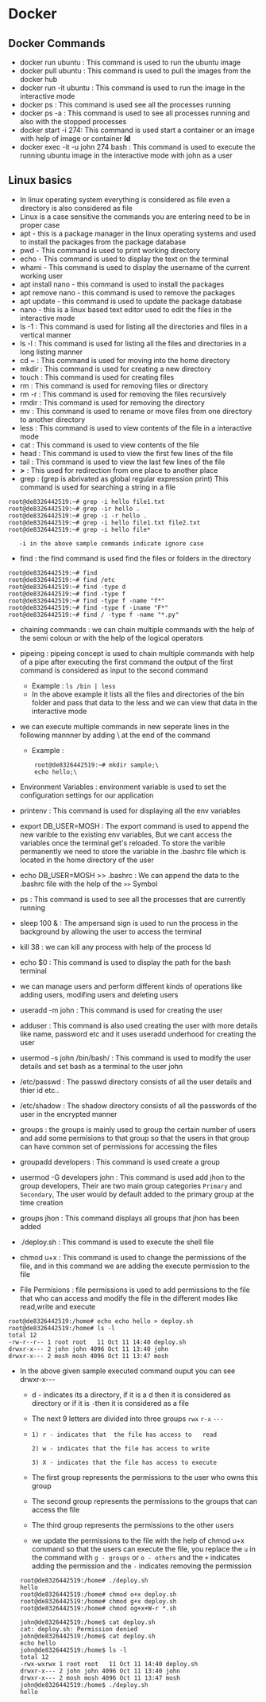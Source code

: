 # Docker

## Docker Commands

* docker run ubuntu : This command is used to run the ubuntu image
* docker pull ubuntu : This command is used to pull the images from the docker hub
* docker run -it ubuntu : This command is used to run the image in the interactive mode
* docker ps : This command is used see all the processes running
* docker ps -a : This command is used to see all processes running and also with the stopped processes
* docker start -i 274: This command is used start a container or an image with help of image or container **Id**
* docker exec -it -u john 274 bash : This command is used to execute the running ubuntu image in the interactive mode with john as a user 

## Linux basics

* In linux operating system everything is considered as file even a directory is also considered as file
* Linux is a case sensitive the commands you are entering need to be in proper case
* apt - this is a package manager in the linux operating systems and used to install the packages from the package database
* pwd - This command is used to print working directory
* echo - This command is used to display the text on the terminal
* whami - This command is used to display the username of the current working user
* apt install nano - this command is used to install the packages
* apt remove nano - this command is used to remove the packages
* apt update - this command is used to update the package database
* nano - this is a linux based text editor used to edit the files in the interactive mode
* ls -1 : This command is used for listing all the directories and files in a vertical manner
* ls -l : This command is used for listing all the files and directories in a long listing manner
* cd ~ : This command is used for moving into the home directory
* mkdir : This command is used for creating a new directory
* touch : This command is used for creating files
* rm : This command is used for removing files or directory
* rm -r : This command is used for removing the files recursively
* rmdir : This  command is used for removing the directory
* mv : This command is used to rename or move files from one directory to another directory
* less : This command is used to view contents of the file in a interactive mode
* cat : This command is used to view contents of the file
* head : This command is used to view the first few lines of the file
* tail : This command is used to view the last few lines of the file
* **>** : This used for redirection from one place to another place
* grep : (grep is abrivated as global regular expression print) This command is used for searching a string in a file

```
root@de8326442519:~# grep -i hello file1.txt
root@de8326442519:~# grep -ir hello .
root@de8326442519:~# grep -i -r hello .
root@de8326442519:~# grep -i hello file1.txt file2.txt
root@de8326442519:~# grep -i hello file*
```
`   
 -i in the above sample commands indicate ignore case 
`
* find : the find command is used find the files or folders in the directory

```
root@de8326442519:~# find
root@de8326442519:~# find /etc
root@de8326442519:~# find -type d
root@de8326442519:~# find -type f
root@de8326442519:~# find -type f -name "f*"
root@de8326442519:~# find -type f -iname "F*"
root@de8326442519:~# find / -type f -name "*.py"
```

* chaining commands : we can chain multiple commands with the help of the semi coloun or with the help of the logical operators

* pipeing : pipeing concept is used to chain multiple commands with help of a pipe after executing the first command the output of the first command is considered as input to the second command
    - Example : `ls /bin | less` 
    - In the above example it lists all the files and directories of the bin folder and pass that data to the less and we can view that data in the interactive mode
* we can execute multiple commands in new seperate lines in the following mannner by adding \ at the end of the command
    - Example : 
    ```
        root@de8326442519:~# mkdir sample;\
        echo hello;\
    ```
* Environment Variables : environment variable is used to set the configuration settings for our application 
* printenv : This command is used for displaying all the env variables
* export DB_USER=MOSH : The export command is used to append the new varible to the existing env variables, But we cant access the variables once the terminal get's reloaded. To store the varible permanently we need to store the variable in the .bashrc file which is located in the home directory of the user
* echo DB_USER=MOSH >> .bashrc : We can append the data to the .bashrc file with the help of the `>>` Symbol

* ps : This command is used to see all the processes that are currently running 
* sleep 100 & : The ampersand sign is used to run the process in the background by allowing the user to access the terminal
* kill 38 : we can kill any process with help of the process Id
* echo $0 : This command is used to display the path for the bash terminal
* we can manage users and perform different kinds of operations like adding users, modifing users and deleting users 
* useradd -m john : This command is used for creating the user
* adduser : This command is also used creating the user with more details like name, password etc and it uses useradd underhood for creating the user
* usermod -s john /bin/bash/ : This command is used to modify the user details and set bash as a terminal to the user john
* /etc/passwd : The passwd directory consists of all the user details and thier id etc..
* /etc/shadow : The shadow directory consists of all the passwords of the user in the encrypted manner
* groups : the groups is mainly used to group the certain number of users and add some permisions to that group so that the users in that group can have common set of permissions for accessing the files 
* groupadd developers : This command is used create a group 
* usermod -G developers john : This command is used add jhon to the group developers, Their are two main group categories `Primary` and `Secondary`, The user would by default added to the primary group at the time creation 
* groups jhon : This command displays all groups that jhon has been added
* ./deploy.sh : This command is used to execute the shell file 
* chmod u+x : This command is used to change the permissions of the file, and in this command we are adding the execute permission to the file
* File Permisions : file permissions is used to add permissions to the file that who can access and modify the file in the different modes like read,write and execute 
```
root@de8326442519:/home# echo echo hello > deploy.sh
root@de8326442519:/home# ls -l
total 12
-rw-r--r-- 1 root root   11 Oct 11 14:40 deploy.sh
drwxr-x--- 2 john john 4096 Oct 11 13:40 john
drwxr-x--- 2 mosh mosh 4096 Oct 11 13:47 mosh
```
* In the above given sample executed command ouput you can see drwxr-x--- 
    + d - indicates its a directory, if it is a d then it is considered as directory or if it is `-`then it is considered as a file
    + The next 9 letters are divided into three groups `rwx` `r-x` `---` 
    +   
        `1) r - indicates that  the file has access to   read`

        `2) w - indicates that the file has access to write `

        `3) X - indicates that the file has access to execute`
    + The first group represents the permissions to the user who owns this group
    + The second group represents the permissions to the groups that can access the file
    + The third group represents the permissions to the other users
    + we update the permissions to the file with the help of chmod u+x command so that the users can execute the file, you replace the `u` in the command with `g - groups` or `o - others` and the `+` indicates adding the permission and the `-` indicates removing the permission
    ```
    root@de8326442519:/home# ./deploy.sh
    hello
    root@de8326442519:/home# chmod o+x deploy.sh
    root@de8326442519:/home# chmod g+x deploy.sh
    root@de8326442519:/home# chmod og+x+W-r *.sh
    ```

    ```
    john@de8326442519:/home$ cat deploy.sh
    cat: deploy.sh: Permission denied
    john@de8326442519:/home$ cat deploy.sh
    echo hello
    john@de8326442519:/home$ ls -l
    total 12
    -rwx-wxrwx 1 root root   11 Oct 11 14:40 deploy.sh
    drwxr-x--- 2 john john 4096 Oct 11 13:40 john
    drwxr-x--- 2 mosh mosh 4096 Oct 11 13:47 mosh
    john@de8326442519:/home$ ./deploy.sh
    hello
    ```



